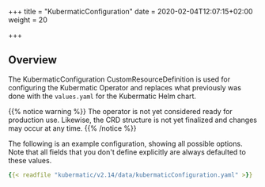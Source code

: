 +++
title = "KubermaticConfiguration"
date = 2020-02-04T12:07:15+02:00
weight = 20

+++

## Overview

The KubermaticConfiguration CustomResourceDefinition is used for configuring the Kubermatic Operator and
replaces what previously was done with the `values.yaml` for the Kubermatic Helm chart.

{{% notice warning %}}
The operator is not yet considered ready for production use. Likewise, the CRD structure is not yet
finalized and changes may occur at any time.
{{% /notice %}}

The following is an example configuration, showing all possible options. Note that all fields that you
don't define explicitly are always defaulted to these values.

```yaml
{{< readfile "kubermatic/v2.14/data/kubermaticConfiguration.yaml" >}}
```
